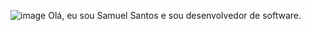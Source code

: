 ![image](https://github.com/SamuelSantos01/SamuelSantos01/assets/137261381/7de53e0d-6b54-4ab0-bef0-fed36ad3f260)
Olá, eu sou Samuel Santos  e sou desenvolvedor de software.



